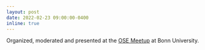 ```yaml
---
layout: post
date: 2022-02-23 09:00:00-0400
inline: true
---
```


Organized, moderated and presented at the [OSE
Meetup](https://github.com/OpenSourceEconomics/ose-meetup) at Bonn University.